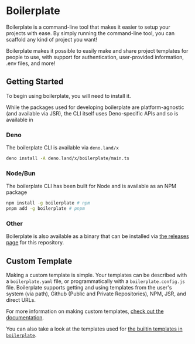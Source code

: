 # Boilerplate

Boilerplate is a command-line tool that makes it easier to setup your projects
with ease. By simply running the command-line tool, you can scaffold any kind of
project you want!

Boilerplate makes it possible to easily make and share project templates for
people to use, with support for authentication, user-provided information, .env
files, and more!

## Getting Started

To begin using boilerplate, you will need to install it.

While the packages used for developing boilerplate are platform-agnostic (and
available via JSR), the CLI itself uses Deno-specific APIs and so is available
in

### Deno

The boilerplate CLI is available via `deno.land/x`

```bash
deno install -A deno.land/x/boilerplate/main.ts
```

### Node/Bun

The boilerplate CLI has been built for Node and is available as an NPM package

```bash
npm install -g boilerplate # npm
pnpm add -g boilerplate # pnpm
```

### Other

Boilerplate is also available as a binary that can be installed via
[the releases page]() for this repository.

## Custom Template

Making a custom template is simple. Your templates can be described with a
`boilerplate.yaml` file, or programmatically with a `boilerplate.config.js`
file. Boilerplate supports getting and using templates from the user's system
(via path), Github (Public and Private Repositories), NPM, JSR, and direct URLs.

For more information on making custom templates,
[check out the documentation](./docs/templates.md).

You can also take a look at the templates used for
[the builtin templates in `boilerplate`](./cli/src/core).
